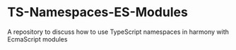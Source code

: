 # TS-Namespaces-ES-Modules
A repository to discuss how to use TypeScript namespaces in harmony with EcmaScript modules
